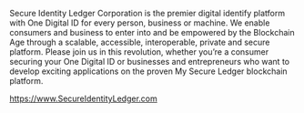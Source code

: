 Secure Identity Ledger Corporation is the premier digital identify platform with One Digital ID for every person, business or machine. We enable consumers and business to enter into and be empowered by the Blockchain Age through a scalable, accessible, interoperable, private and secure platform. Please join us in this revolution, whether you’re a consumer securing your One Digital ID or businesses and entrepreneurs who want to develop exciting applications on the proven My Secure Ledger blockchain platform.

https://www.SecureIdentityLedger.com
